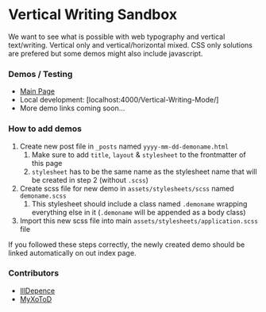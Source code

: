# Vertical Writing Sandbox

We want to see what is possible with web typography and vertical text/writing. Vertical only and vertical/horizontal mixed. CSS only solutions are prefered but some demos might also include javascript.

### Demos / Testing

- [Main Page](https://myxotod.github.io/Vertical-Writing-Sandbox/)
- Local development: [localhost:4000/Vertical-Writing-Mode/]
- More demo links coming soon...

### How to add demos

1. Create new post file in `_posts` named `yyyy-mm-dd-demoname.html`
    1. Make sure to add `title`, `layout` & `stylesheet` to the frontmatter of this page
    2. `stylesheet` has to be the same name as the stylesheet name that will be created in step 2 (without `.scss`)
2. Create scss file for new demo in `assets/stylesheets/scss` named `demoname.scss`
    1. This stylesheet should include a class named `.demoname` wrapping everything else in it (`.demoname` will be appended as a body class)
3. Import this new scss file into main `assets/stylesheets/application.scss` file

If you followed these steps correctly, the newly created demo should be linked automatically on out index page.

### Contributors

- [IllDepence](https://github.com/IllDepence)
- [MyXoToD](https://github.com/MyXoToD)